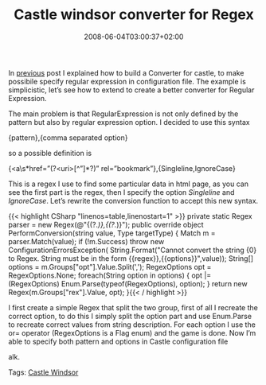 ﻿---
title: "Castle windsor converter for Regex"
description: ""
date: 2008-06-04T03:00:37+02:00
draft: false
tags: [Castle]
categories: [Castle]
---
In [previous](http://www.codewrecks.com/blog/index.php/2008/06/04/castle-windsor-no-converter-registered-to-handle-the-type/) post I explained how to build a Converter for castle, to make possibile specify regular expression in configuration file. The example is simplicistic, let’s see how to extend to create a better converter for Regular Expression.

The main problem is that RegularExpression is not only defined by the pattern but also by regular expression option. I decided to use this syntax

{pattern},{comma separated option}

so a possible definition is

{&lt;a\s\*href=”(?&lt;uri&gt;[^”]\*?)” rel=”bookmark”},{Singleline,IgnoreCase}

This is a regex I use to find some particular data in html page, as you can see the first part is the regex, then I specify the option *Singleline* and *IgnoreCase*. Let’s rewrite the conversion function to accept this new syntax.

{{< highlight CSharp "linenos=table,linenostart=1" >}}
private static Regex parser = new Regex(@"\{(?<rex>.*)\},{(?<opt>.*)}");
public override object PerformConversion(string value, Type targetType)
{
    Match m = parser.Match(value);
    if (!m.Success)
        throw new ConfigurationErrorsException(
            String.Format("Cannot convert the string {0} to Regex. String must be in the form {{regex}},{{options}}",value));
    String[] options = m.Groups["opt"].Value.Split(',');
    RegexOptions opt = RegexOptions.None;
    foreach(String option in options) {
        opt |= (RegexOptions) Enum.Parse(typeof(RegexOptions), option);
    }
    return new Regex(m.Groups["rex"].Value, opt);
}{{< / highlight >}}

<!-- Code inserted with Steve Dunn's Windows Live Writer Code Formatter Plugin.  http://dunnhq.com -->

I first create a simple Regex that split the two group, first of all I recreate the correct option, to do this I simply split the option part and use Enum.Parse to recreate correct values from string description. For each option I use the or= operator (RegexOptions is a Flag enum) and the game is done. Now I’m able to specify both pattern and options in Castle configuration file

alk.

Tags: [Castle Windsor](http://technorati.com/tag/Castle%20Windsor)

<!--dotnetkickit-->

<script type="text/javascript"><!--
digg_bodytext = 'In previous post I explained how to build a Converter for castle, to make possibile specify regular expression in configuration file. The example is simplicistic, let's see how to extend to create a better converter for Regular Expression.';
digg_skin = 'compact';
//--></script>  
<script src="http://digg.com/tools/diggthis.js" type="text/javascript"></script>
